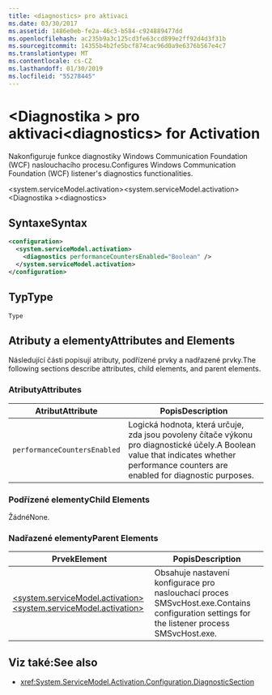 ```yaml
---
title: <diagnostics> pro aktivaci
ms.date: 03/30/2017
ms.assetid: 1486e0eb-fe2a-46c3-b584-c924889477dd
ms.openlocfilehash: ac235b9a3c125cd3fe63ccd899e2ff92d4d3f31b
ms.sourcegitcommit: 14355b4b2fe5bcf874cac96d0a9e6376b567e4c7
ms.translationtype: MT
ms.contentlocale: cs-CZ
ms.lasthandoff: 01/30/2019
ms.locfileid: "55278445"
---
```

# <a name="diagnostics-for-activation"></a><span data-ttu-id="05280-102">\<Diagnostika > pro aktivaci</span><span class="sxs-lookup"><span data-stu-id="05280-102">\<diagnostics> for Activation</span></span>
<span data-ttu-id="05280-103">Nakonfiguruje funkce diagnostiky Windows Communication Foundation (WCF) naslouchacího procesu.</span><span class="sxs-lookup"><span data-stu-id="05280-103">Configures Windows Communication Foundation (WCF) listener's diagnostics functionalities.</span></span>  
  
 <span data-ttu-id="05280-104">\<system.serviceModel.activation></span><span class="sxs-lookup"><span data-stu-id="05280-104">\<system.serviceModel.activation></span></span>  
<span data-ttu-id="05280-105">\<Diagnostika ></span><span class="sxs-lookup"><span data-stu-id="05280-105">\<diagnostics></span></span>  
  
## <a name="syntax"></a><span data-ttu-id="05280-106">Syntaxe</span><span class="sxs-lookup"><span data-stu-id="05280-106">Syntax</span></span>  
  
```xml  
<configuration>
  <system.serviceModel.activation>
    <diagnostics performanceCountersEnabled="Boolean" />
  </system.serviceModel.activation>
</configuration>
```  
  
## <a name="type"></a><span data-ttu-id="05280-107">Typ</span><span class="sxs-lookup"><span data-stu-id="05280-107">Type</span></span>  
 `Type`  
  
## <a name="attributes-and-elements"></a><span data-ttu-id="05280-108">Atributy a elementy</span><span class="sxs-lookup"><span data-stu-id="05280-108">Attributes and Elements</span></span>  
 <span data-ttu-id="05280-109">Následující části popisují atributy, podřízené prvky a nadřazené prvky.</span><span class="sxs-lookup"><span data-stu-id="05280-109">The following sections describe attributes, child elements, and parent elements.</span></span>  
  
### <a name="attributes"></a><span data-ttu-id="05280-110">Atributy</span><span class="sxs-lookup"><span data-stu-id="05280-110">Attributes</span></span>  
  
|<span data-ttu-id="05280-111">Atribut</span><span class="sxs-lookup"><span data-stu-id="05280-111">Attribute</span></span>|<span data-ttu-id="05280-112">Popis</span><span class="sxs-lookup"><span data-stu-id="05280-112">Description</span></span>|  
|---------------|-----------------|  
|`performanceCountersEnabled`|<span data-ttu-id="05280-113">Logická hodnota, která určuje, zda jsou povoleny čítače výkonu pro diagnostické účely.</span><span class="sxs-lookup"><span data-stu-id="05280-113">A Boolean value that indicates whether performance counters are enabled for diagnostic purposes.</span></span>|  
  
### <a name="child-elements"></a><span data-ttu-id="05280-114">Podřízené elementy</span><span class="sxs-lookup"><span data-stu-id="05280-114">Child Elements</span></span>  
 <span data-ttu-id="05280-115">Žádné</span><span class="sxs-lookup"><span data-stu-id="05280-115">None.</span></span>  
  
### <a name="parent-elements"></a><span data-ttu-id="05280-116">Nadřazené elementy</span><span class="sxs-lookup"><span data-stu-id="05280-116">Parent Elements</span></span>  
  
|<span data-ttu-id="05280-117">Prvek</span><span class="sxs-lookup"><span data-stu-id="05280-117">Element</span></span>|<span data-ttu-id="05280-118">Popis</span><span class="sxs-lookup"><span data-stu-id="05280-118">Description</span></span>|  
|-------------|-----------------|  
|[<span data-ttu-id="05280-119">\<system.serviceModel.activation></span><span class="sxs-lookup"><span data-stu-id="05280-119">\<system.serviceModel.activation></span></span>](../../../../../docs/framework/configure-apps/file-schema/wcf/system-servicemodel-activation.md)|<span data-ttu-id="05280-120">Obsahuje nastavení konfigurace pro naslouchací proces SMSvcHost.exe.</span><span class="sxs-lookup"><span data-stu-id="05280-120">Contains configuration settings for the listener process SMSvcHost.exe.</span></span>|  
  
## <a name="see-also"></a><span data-ttu-id="05280-121">Viz také:</span><span class="sxs-lookup"><span data-stu-id="05280-121">See also</span></span>
- <xref:System.ServiceModel.Activation.Configuration.DiagnosticSection>
